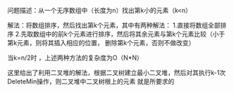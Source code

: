 问题描述：从一个无序数组中（长度为n）找出第k小的元素（k<n）

解法：将数组排序，然后找出第k个元素，其中有两种解法：
         1.直接将数组全部排序
		 2.先取数组中的前k个元素进行排序，然后将其余元素与第k个元素比较（小于第k元素，则将其插入相应的位置，
			删除第k个元素，否则不做改变）

当k=n/2时 ，上述两种方法的复杂度为O（N*N）

这里给出了利用二叉堆的解法，根据二叉树建立最小二叉堆，然后对其执行k-1次DeleteMin操作，则二叉堆中二叉树根上的元素
就是所要求的

